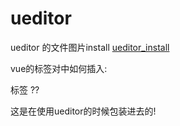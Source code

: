 # ueditor

ueditor 的文件图片install
[ueditor_install](!media/ueditor_media.png)


vue的<template></template>标签对中如何插入:
<script></script>标签 ??
这是在使用ueditor的时候包装进去的!

